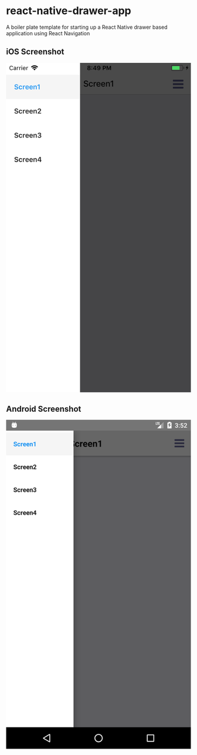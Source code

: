 # react-native-drawer-app
A boiler plate template for starting up a React Native drawer based application using React Navigation

<h2>iOS Screenshot</h2><img src='./src/screenshots/iOS.png'/>

<h2>Android Screenshot</h2><img src='./src/screenshots/Android.png'/>